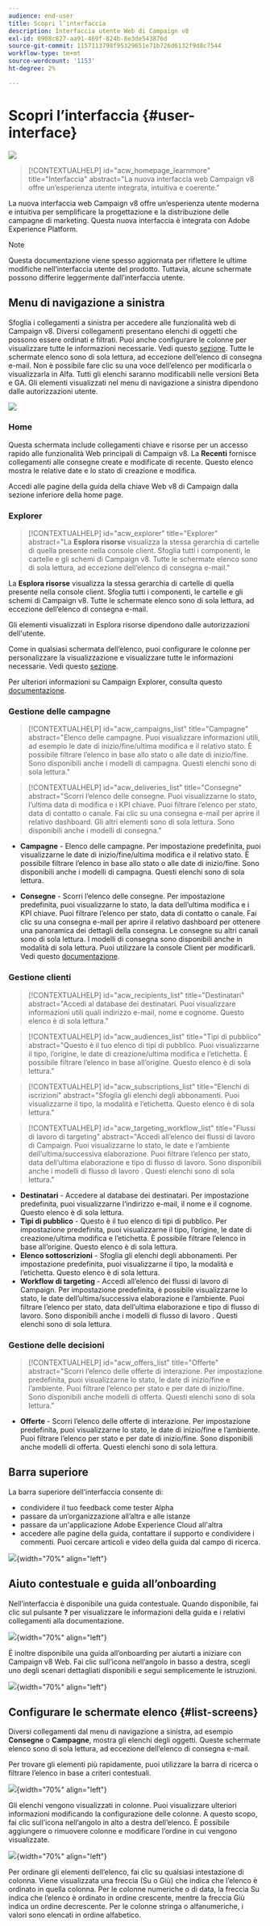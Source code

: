 ```yaml
---
audience: end-user
title: Scopri l’interfaccia
description: Interfaccia utente Web di Campaign v8
exl-id: 0908c827-aa91-469f-824b-8e3de543876d
source-git-commit: 1157113798f95329651e71b726d6132f9d8c7544
workflow-type: tm+mt
source-wordcount: '1153'
ht-degree: 2%

---
```


# Scopri l’interfaccia {#user-interface}

![](../assets/do-not-localize/badge.png)

>[!CONTEXTUALHELP]
>id="acw_homepage_learnmore"
>title="Interfaccia"
>abstract="La nuova interfaccia web Campaign v8 offre un’esperienza utente integrata, intuitiva e coerente."

La nuova interfaccia web Campaign v8 offre un’esperienza utente moderna e intuitiva per semplificare la progettazione e la distribuzione delle campagne di marketing. Questa nuova interfaccia è integrata con Adobe Experience Platform.

<!--
Key concepts when browsing the user interface are common with Adobe Experience Platform. Refer to [Adobe Experience Platform documentation](https://experienceleague.adobe.com/docs/experience-platform/landing/platform-ui/ui-guide.html#adobe-experience-platform-ui-guide) for more details.
-->

>[!NOTE]
>
>Questa documentazione viene spesso aggiornata per riflettere le ultime modifiche nell’interfaccia utente del prodotto. Tuttavia, alcune schermate possono differire leggermente dall’interfaccia utente.


<!--
* console + web interface (overview, why use each of them)
* web UI made up of read-only lists that can be configured, show how to add columns
-->

## Menu di navigazione a sinistra

Sfoglia i collegamenti a sinistra per accedere alle funzionalità web di Campaign v8. Diversi collegamenti presentano elenchi di oggetti che possono essere ordinati e filtrati. Puoi anche configurare le colonne per visualizzare tutte le informazioni necessarie. Vedi questo [sezione](#list-screens). Tutte le schermate elenco sono di sola lettura, ad eccezione dell’elenco di consegna e-mail. Non è possibile fare clic su una voce dell’elenco per modificarla o visualizzarla in Alfa. Tutti gli elenchi saranno modificabili nelle versioni Beta e GA. Gli elementi visualizzati nel menu di navigazione a sinistra dipendono dalle autorizzazioni utente.

![](assets/home.png)

### Home

Questa schermata include collegamenti chiave e risorse per un accesso rapido alle funzionalità Web principali di Campaign v8. La **Recenti** fornisce collegamenti alle consegne create e modificate di recente. Questo elenco mostra le relative date e lo stato di creazione e modifica.

<!--
* Banner
* KPIs on email channel (cross-deliveries): open rate, delivery rate, etc
* Recent items
* Learning cards
-->

Accedi alle pagine della guida della chiave Web v8 di Campaign dalla sezione inferiore della home page.

<!--
show global KPIs, recent items + left menu to access features)
CONTROL PANEL not alpha
Global report not alpha
-->

### Explorer

>[!CONTEXTUALHELP]
>id="acw_explorer"
>title="Explorer"
>abstract="La **Esplora risorse** visualizza la stessa gerarchia di cartelle di quella presente nella console client. Sfoglia tutti i componenti, le cartelle e gli schemi di Campaign v8. Tutte le schermate elenco sono di sola lettura, ad eccezione dell’elenco di consegna e-mail."

La **Esplora risorse** visualizza la stessa gerarchia di cartelle di quella presente nella console client. Sfoglia tutti i componenti, le cartelle e gli schemi di Campaign v8. Tutte le schermate elenco sono di sola lettura, ad eccezione dell’elenco di consegna e-mail.

Gli elementi visualizzati in Esplora risorse dipendono dalle autorizzazioni dell&#39;utente.

Come in qualsiasi schermata dell’elenco, puoi configurare le colonne per personalizzare la visualizzazione e visualizzare tutte le informazioni necessarie. Vedi questo [sezione](#list-screens).

Per ulteriori informazioni su Campaign Explorer, consulta questo [documentazione](https://experienceleague.adobe.com/docs/campaign-classic/using/getting-started/starting-with-adobe-campaign/campaign-workspace/adobe-campaign-explorer.html).
<!--
Explorer' menu in web UI to navigate through console content: console navtree second view in addition to the left menu lists with filters. The Explorer gives the real folder hierarchy from the console. Make sure you find your deliveries in sub-folders. All lists can be accessed in read-only. No Create/Edit. You can configure lists (colums). All schema fields, linked tables are available. 

If you need to view your lists of recipients (age, gender), transactions or live transactional messages. To view each/edit -> console.

Navtree view depends on permissions (same as console).
-->

### Gestione delle campagne

>[!CONTEXTUALHELP]
>id="acw_campaigns_list"
>title="Campagne"
>abstract="Elenco delle campagne. Puoi visualizzare informazioni utili, ad esempio le date di inizio/fine/ultima modifica e il relativo stato. È possibile filtrare l’elenco in base allo stato o alle date di inizio/fine. Sono disponibili anche i modelli di campagna. Questi elenchi sono di sola lettura."

>[!CONTEXTUALHELP]
>id="acw_deliveries_list"
>title="Consegne"
>abstract="Scorri l’elenco delle consegne. Puoi visualizzarne lo stato, l’ultima data di modifica e i KPI chiave. Puoi filtrare l’elenco per stato, data di contatto o canale. Fai clic su una consegna e-mail per aprire il relativo dashboard. Gli altri elementi sono di sola lettura. Sono disponibili anche i modelli di consegna."

* **Campagne** - Elenco delle campagne. Per impostazione predefinita, puoi visualizzarne le date di inizio/fine/ultima modifica e il relativo stato. È possibile filtrare l’elenco in base allo stato o alle date di inizio/fine. Sono disponibili anche i modelli di campagna. Questi elenchi sono di sola lettura.

* **Consegne** - Scorri l’elenco delle consegne. Per impostazione predefinita, puoi visualizzarne lo stato, la data dell’ultima modifica e i KPI chiave. Puoi filtrare l’elenco per stato, data di contatto o canale. Fai clic su una consegna e-mail per aprire il relativo dashboard per ottenere una panoramica dei dettagli della consegna. Le consegne su altri canali sono di sola lettura. I modelli di consegna sono disponibili anche in modalità di sola lettura. Puoi utilizzare la console Client per modificarli. Vedi questo [documentazione](https://experienceleague.adobe.com/docs/campaign-classic/using/sending-messages/using-delivery-templates/about-templates.html?lang=it).

### Gestione clienti

>[!CONTEXTUALHELP]
>id="acw_recipients_list"
>title="Destinatari"
>abstract="Accedi al database dei destinatari. Puoi visualizzare informazioni utili quali indirizzo e-mail, nome e cognome. Questo elenco è di sola lettura."

>[!CONTEXTUALHELP]
>id="acw_audiences_list"
>title="Tipi di pubblico"
>abstract="Questo è il tuo elenco di tipi di pubblico. Puoi visualizzarne il tipo, l’origine, le date di creazione/ultima modifica e l’etichetta. È possibile filtrare l’elenco in base all’origine. Questo elenco è di sola lettura."

>[!CONTEXTUALHELP]
>id="acw_subscriptions_list"
>title="Elenchi di iscrizioni"
>abstract="Sfoglia gli elenchi degli abbonamenti. Puoi visualizzarne il tipo, la modalità e l’etichetta. Questo elenco è di sola lettura."

>[!CONTEXTUALHELP]
>id="acw_targeting_workflow_list"
>title="Flussi di lavoro di targeting"
>abstract="Accedi all’elenco dei flussi di lavoro di Campaign. Puoi visualizzarne lo stato, le date e l’ambiente dell’ultima/successiva elaborazione. Puoi filtrare l’elenco per stato, data dell’ultima elaborazione e tipo di flusso di lavoro. Sono disponibili anche i modelli di flusso di lavoro . Questi elenchi sono di sola lettura."

* **Destinatari** - Accedere al database dei destinatari. Per impostazione predefinita, puoi visualizzarne l’indirizzo e-mail, il nome e il cognome. Questo elenco è di sola lettura.
* **Tipi di pubblico** - Questo è il tuo elenco di tipi di pubblico. Per impostazione predefinita, puoi visualizzarne il tipo, l’origine, le date di creazione/ultima modifica e l’etichetta. È possibile filtrare l’elenco in base all’origine. Questo elenco è di sola lettura.
* **Elenco sottoscrizioni** - Sfoglia gli elenchi degli abbonamenti. Per impostazione predefinita, puoi visualizzarne il tipo, la modalità e l’etichetta. Questo elenco è di sola lettura.
* **Workflow di targeting** - Accedi all’elenco dei flussi di lavoro di Campaign. Per impostazione predefinita, è possibile visualizzarne lo stato, le date dell’ultima/successiva elaborazione e l’ambiente. Puoi filtrare l’elenco per stato, data dell’ultima elaborazione e tipo di flusso di lavoro. Sono disponibili anche i modelli di flusso di lavoro . Questi elenchi sono di sola lettura.

### Gestione delle decisioni

>[!CONTEXTUALHELP]
>id="acw_offers_list"
>title="Offerte"
>abstract="Scorri l’elenco delle offerte di interazione. Per impostazione predefinita, puoi visualizzarne lo stato, le date di inizio/fine e l’ambiente. Puoi filtrare l’elenco per stato e per date di inizio/fine. Sono disponibili anche modelli di offerta. Questi elenchi sono di sola lettura."

* **Offerte** - Scorri l’elenco delle offerte di interazione. Per impostazione predefinita, puoi visualizzarne lo stato, le date di inizio/fine e l’ambiente. Puoi filtrare l’elenco per stato e per date di inizio/fine. Sono disponibili anche modelli di offerta. Questi elenchi sono di sola lettura.

## Barra superiore

La barra superiore dell’interfaccia consente di:

* condividere il tuo feedback come tester Alpha
* passare da un’organizzazione all’altra e alle istanze
* passare da un&#39;applicazione Adobe Experience Cloud all&#39;altra
* accedere alle pagine della guida, contattare il supporto e condividere i commenti. Puoi cercare articoli e video della guida dal campo di ricerca.

![](assets/unified-shell.png){width="70%" align="left"}
<!--
Org / Sub-org switcher to switch between instances. Only one for Alpha. Later: intermerdiate screen with Control Panel (beta). if v8 + ACS with one card per ACS instance. Maybe quickly explain the menu for Alpha?
-->

## Aiuto contestuale e guida all’onboarding

Nell’interfaccia è disponibile una guida contestuale. Quando disponibile, fai clic sul pulsante **?** per visualizzare le informazioni della guida e i relativi collegamenti alla documentazione.

![](assets/context-help.png){width="70%" align="left"}

È inoltre disponibile una guida all’onboarding per aiutarti a iniziare con Campaign v8 Web. Fai clic sull’icona nell’angolo in basso a destra, scegli uno degli scenari dettagliati disponibili e segui semplicemente le istruzioni.

![](assets/onboarding.png){width="70%" align="left"}

## Configurare le schermate elenco {#list-screens}

Diversi collegamenti dal menu di navigazione a sinistra, ad esempio **Consegne** o **Campagne**, mostra gli elenchi degli oggetti. Queste schermate elenco sono di sola lettura, ad eccezione dell’elenco di consegna e-mail.

Per trovare gli elementi più rapidamente, puoi utilizzare la barra di ricerca o filtrare l’elenco in base a criteri contestuali.

![](assets/filter.png){width="70%" align="left"}

Gli elenchi vengono visualizzati in colonne. Puoi visualizzare ulteriori informazioni modificando la configurazione delle colonne. A questo scopo, fai clic sull’icona nell’angolo in alto a destra dell’elenco. È possibile aggiungere o rimuovere colonne e modificare l’ordine in cui vengono visualizzate.

![](assets/columns.png){width="70%" align="left"}

Per ordinare gli elementi dell’elenco, fai clic su qualsiasi intestazione di colonna. Viene visualizzata una freccia (Su o Giù) che indica che l’elenco è ordinato in quella colonna. Per le colonne numeriche o di data, la freccia Su indica che l’elenco è ordinato in ordine crescente, mentre la freccia Giù indica un ordine decrescente. Per le colonne stringa o alfanumeriche, i valori sono elencati in ordine alfabetico.

<!--
## Supported browsers {#browsers}

Adobe [!DNL Journey Optimizer] interface is designed to work optimally in the latest version of Google Chrome. You might have trouble using certain features on older versions or other browsers.
-->